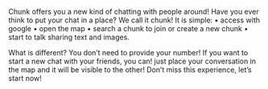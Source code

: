 

Chunk offers you a new kind of chatting with people around! Have you ever think to put your chat in a place? We call it chunk! 
It is simple:
    • access with google
    • open the map
    • search a chunk to join or create a new chunk 
    • start to talk sharing text and images. 

What is different? You don’t need to provide your number! If you want to start a new chat with your friends, you can! just place your conversation in the map and it will be visible to the other!
Don’t miss this experience, let’s start now!
